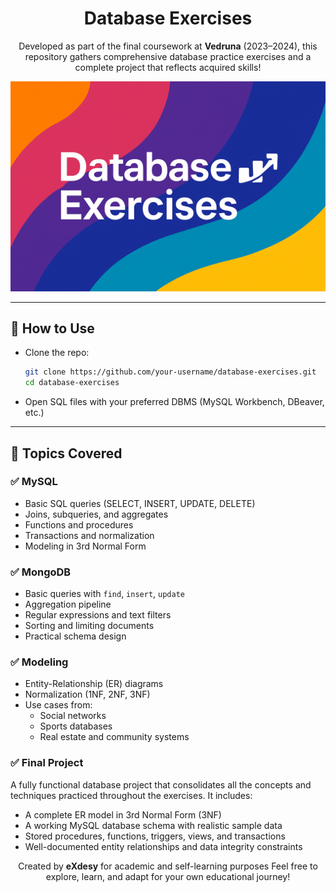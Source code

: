 # <h1 align="center">Database Exercises</h1>

<p align="center">
Developed as part of the final coursework at <b>Vedruna</b> (2023–2024), this repository gathers comprehensive database practice exercises and a complete project that reflects acquired skills!
</p>

![Database Exercises](/banner.png)

---

## 🚀 How to Use

- Clone the repo:
  ```bash
  git clone https://github.com/your-username/database-exercises.git
  cd database-exercises

- Open SQL files with your preferred DBMS (MySQL Workbench, DBeaver, etc.)

---

## 🧠 Topics Covered

### ✅ MySQL
- Basic SQL queries (SELECT, INSERT, UPDATE, DELETE)
- Joins, subqueries, and aggregates
- Functions and procedures
- Transactions and normalization
- Modeling in 3rd Normal Form

### ✅ MongoDB
- Basic queries with `find`, `insert`, `update`
- Aggregation pipeline
- Regular expressions and text filters
- Sorting and limiting documents
- Practical schema design

### ✅ Modeling
- Entity-Relationship (ER) diagrams
- Normalization (1NF, 2NF, 3NF)
- Use cases from:
  - Social networks
  - Sports databases
  - Real estate and community systems

### ✅ Final Project
A fully functional database project that consolidates all the concepts and techniques practiced throughout the exercises.
It includes:
- A complete ER model in 3rd Normal Form (3NF)
- A working MySQL database schema with realistic sample data
- Stored procedures, functions, triggers, views, and transactions
- Well-documented entity relationships and data integrity constraints


<p align="center">
Created by <b>eXdesy</b> for academic and self-learning purposes Feel free to explore, learn, and adapt for your own educational journey!
</p>



